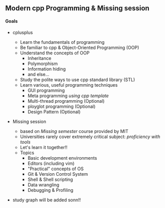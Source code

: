 ## Modern cpp Programming & Missing session

#### Goals

- cplusplus
  - Learn the fundamentals of programming
  - Be familiar to cpp & Object-Oriented Programming (OOP)
  - Understand the concepts of OOP
    - Inheritance
    - Polymorphism
    - Information hiding
    - and else...
  - Study the polite ways to use cpp standard library (STL)
  - Learn various, useful programming techniques
    - GUI programming
    - Meta programming *using cpp template*
    - Multi-thread programming (Optional)
    - ployglot programming (Optional)
    - Design Pattern (Optional)

- Missing session
  - based on *Missing semester* course provided by MIT
  - Universities rarely cover extremely critical subject: *proficiency with tools*
  - Let's learn it together!!
  - Topics
    - Basic development environments
    - Editors (including vim)
    - "Practical" concepts of OS
    - Git & Version Control System
    - Shell & Shell scripting
    - Data wrangling
    - Debugging & Profiling
- study graph will be added sonn!!

